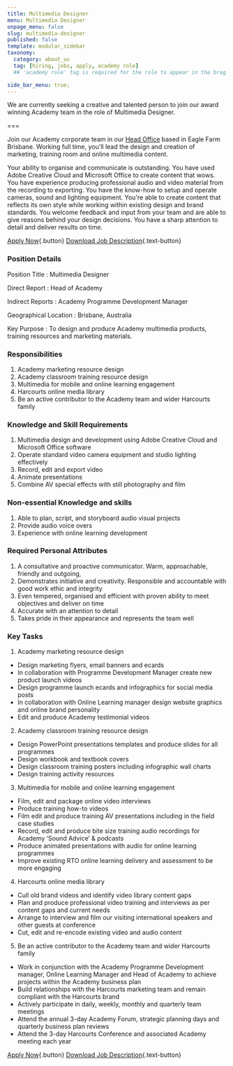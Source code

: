 ```yaml
---
title: Multimedia Designer
menu: Multimedia Designer
onpage_menu: false
slug: multimedia-designer
published: false
template: modular_sidebar
taxonomy:
  category: about_us
  tag: [hiring, jobs, apply, academy role]
  ## 'academy role' tag is required for the role to appear in the brag section of the home page.

side_bar_menu: true;
---
```


We are currently seeking a creative and talented person to join our award winning Academy team in the role of Multimedia Designer.

===

Join our Academy corporate team in our [Head Office](/about-us/contact-us/locations/queensland) based in Eagle Farm Brisbane. Working full time, you'll lead the design and creation of marketing, training room and online multimedia content.

Your ability to organise and communicate is outstanding. You have used Adobe Creative Cloud and Microsoft Office to create content that wows. You have experience producing professional audio and video material from the recording to exporting. You have the know-how to setup and operate cameras, sound and lighting equipment. You're able to create content that reflects its own style while working within existing design and brand standards. You welcome feedback and input from your team and are able to give reasons behind your design decisions. You have a sharp attention to detail and deliver results on time.

[Apply Now](https://www.seek.com.au/Job/32153398){.button} [<i class='fa fa-file-pdf-o'></i> Download Job Description](Academy%20Multimedia%20Designer%20-%20Job%20Description.pdf){.text-button}

### Position Details
Position Title
: Multimedia Designer

Direct Report
: Head of Academy

Indirect Reports
: Academy Programme Development Manager

Geographical Location
: Brisbane, Australia

Key Purpose
: To design and produce Academy multimedia products, training resources and marketing materials.

### Responsibilities
1. Academy marketing resource design
2. Academy classroom training resource design
3. Multimedia for mobile and online learning engagement
4. Harcourts online media library
5. Be an active contributor to the Academy team and wider Harcourts family


### Knowledge and Skill Requirements
1. Multimedia design and development using Adobe Creative Cloud and Microsoft Office software
2. Operate standard video camera equipment and studio lighting effectively
3. Record, edit and export video
4. Animate presentations
5. Combine AV special effects with still photography and film


### Non-essential Knowledge and skills
1. Able to plan, script, and storyboard audio visual projects
2. Provide audio voice overs
3. Experience with online learning development


### Required Personal Attributes
1. A consultative and proactive communicator. Warm, approachable, friendly and outgoing,
2. Demonstrates initiative and creativity. Responsible and accountable with good work ethic and integrity
3. Even tempered, organised and efficient with proven ability to meet objectives and deliver on time
4. Accurate with an attention to detail
5. Takes pride in their appearance and represents the team well


### Key Tasks
1. Academy marketing resource design
  - Design marketing flyers, email banners and ecards
  - In collaboration with Programme Development Manager create new product launch videos
  - Design programme launch ecards and infographics for social media posts
  - In collaboration with Online Learning manager design website graphics and online brand personality
  - Edit and produce Academy testimonial videos
2. Academy classroom training resource design
  - Design PowerPoint presentations templates and produce slides for all programmes
  - Design workbook and textbook covers
  - Design classroom training posters including infographic wall charts
  - Design training activity resources
3. Multimedia for mobile and online learning engagement
  - Film, edit and package online video interviews
  - Produce training how-to videos
  - Film edit and produce training AV presentations including in the field case studies
  - Record, edit and produce bite size training audio recordings for Academy ‘Sound Advice’ &amp; podcasts
  - Produce animated presentations with audio for online learning programmes
  - Improve existing RTO online learning delivery and assessment to be more engaging
4. Harcourts online media library
  - Cull old brand videos and identify video library content gaps
  - Plan and produce professional video training and interviews as per content gaps and current needs
  - Arrange to interview and film our visiting international speakers and other guests at conference
  - Cut, edit and re-encode existing video and audio content
5. Be an active contributor to the Academy team and wider Harcourts family
  - Work in conjunction with the Academy Programme Development manager, Online Learning Manager and Head of Academy to achieve projects within the Academy business plan
  - Build relationships with the Harcourts marketing team and remain compliant with the Harcourts brand
  - Actively participate in daily, weekly, monthly and quarterly team meetings
  - Attend the annual 3-day Academy Forum, strategic planning days and quarterly business plan reviews
  - Attend the 3-day Harcourts Conference and associated Academy meeting each year


[Apply Now](https://www.seek.com.au/Job/32153398){.button} [<i class='fa fa-file-pdf-o'></i> Download Job Description](Academy%20Multimedia%20Designer%20-%20Job%20Description.pdf){.text-button}
